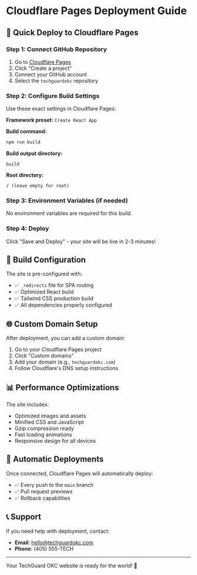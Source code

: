 # Cloudflare Pages Deployment Guide

## 🚀 Quick Deploy to Cloudflare Pages

### Step 1: Connect GitHub Repository
1. Go to [Cloudflare Pages](https://pages.cloudflare.com/)
2. Click "Create a project"
3. Connect your GitHub account
4. Select the `techguardokc` repository

### Step 2: Configure Build Settings
Use these exact settings in Cloudflare Pages:

**Framework preset:** `Create React App`

**Build command:**
```bash
npm run build
```

**Build output directory:**
```
build
```

**Root directory:** 
```
/ (leave empty for root)
```

### Step 3: Environment Variables (if needed)
No environment variables are required for this build.

### Step 4: Deploy
Click "Save and Deploy" - your site will be live in 2-3 minutes!

## 🔧 Build Configuration

The site is pre-configured with:
- ✅ `_redirects` file for SPA routing
- ✅ Optimized React build
- ✅ Tailwind CSS production build
- ✅ All dependencies properly configured

## 🌐 Custom Domain Setup

After deployment, you can add a custom domain:
1. Go to your Cloudflare Pages project
2. Click "Custom domains"
3. Add your domain (e.g., `techguardokc.com`)
4. Follow Cloudflare's DNS setup instructions

## 📊 Performance Optimizations

The site includes:
- Optimized images and assets
- Minified CSS and JavaScript
- Gzip compression ready
- Fast loading animations
- Responsive design for all devices

## 🔄 Automatic Deployments

Once connected, Cloudflare Pages will automatically deploy:
- ✅ Every push to the `main` branch
- ✅ Pull request previews
- ✅ Rollback capabilities

## 📞 Support

If you need help with deployment, contact:
- **Email**: hello@techguardokc.com
- **Phone**: (405) 555-TECH

---

Your TechGuard OKC website is ready for the world! 🌟